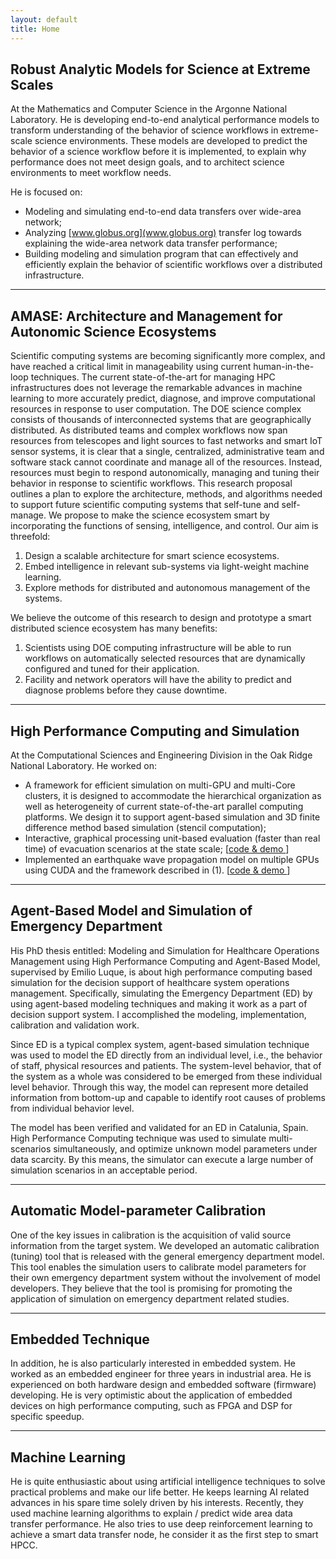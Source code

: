 ```yaml
---
layout: default
title: Home
---
```


## Robust Analytic Models for Science at Extreme Scales 

At the Mathematics and Computer Science in the Argonne National Laboratory. He is developing end-to-end analytical performance models to transform understanding of the behavior of science workflows in extreme-scale science environments.  These models are developed to predict the behavior of a science workflow before it is implemented, to explain why performance does not meet design goals, and to architect science environments to meet workflow needs. 

He is focused on: 

* Modeling and simulating end-to-end data transfers over wide-area network;
* Analyzing [www.globus.org](www.globus.org) transfer log towards explaining the wide-area network data transfer performance;
*  Building modeling and simulation program that can effectively and efficiently explain the behavior of scientific workflows over a distributed infrastructure.

---
## AMASE: Architecture and Management for Autonomic Science Ecosystems

Scientific computing systems are becoming significantly more complex, and have reached a critical limit in manageability using current human-in-the-loop techniques. The current state-of-the-art for managing HPC infrastructures does not leverage the remarkable advances in machine learning to more accurately predict, diagnose, and improve computational resources in response to user computation. The DOE science complex consists of thousands of interconnected systems that are geographically distributed. As distributed teams and complex workflows now span resources from telescopes and light sources to fast networks and smart IoT sensor systems, it is clear that a single, centralized, administrative team and software stack cannot coordinate and manage all of the resources. Instead, resources must begin to respond autonomically, managing and tuning their behavior in response to scientific workflows. This research proposal outlines a plan to explore the architecture, methods, and algorithms needed to support future scientific computing systems that self-tune and self-manage. We propose to make the science ecosystem smart by incorporating the functions of sensing, intelligence, and control. Our aim is threefold:

1. Design a scalable architecture for smart science ecosystems.
2. Embed intelligence in relevant sub-systems via light-weight machine learning. 
3. Explore methods for distributed and autonomous management of the systems.

We believe the outcome of this research to design and prototype a smart distributed science ecosystem has many benefits:

1. Scientists using DOE computing infrastructure will be able to run workflows on automatically selected resources that are dynamically configured and tuned for their application.
2. Facility and network operators will have the ability to predict and diagnose problems before they cause downtime.

---
## High Performance Computing and Simulation

At the Computational Sciences and Engineering Division in the Oak Ridge National Laboratory. He worked on: 

* A framework for efficient simulation on multi-GPU and multi-Core clusters, it is designed to accommodate the hierarchical organization as well as heterogeneity of current state-of-the-art parallel computing platforms. We design it to support agent-based simulation and 3D finite difference method based simulation (stencil computation); 
* Interactive, graphical processing unit-based evaluation (faster than real time) of evacuation scenarios at the state scale; [[code & demo <i class="fa fa-link" aria-hidden="true"></i>](https://github.com/lzhengchun/vehicle-evacuation)]
* Implemented an earthquake wave propagation model on multiple GPUs using CUDA and the framework described in (1). [[code & demo <i class="fa fa-link" aria-hidden="true"></i>](https://github.com/lzhengchun/eqwp-opt)]

---
## Agent-Based Model and Simulation of Emergency Department

His PhD thesis entitled: Modeling and Simulation for Healthcare Operations Management using High Performance Computing and Agent-Based Model, supervised by Emilio Luque, is about high performance computing based simulation for the decision support of healthcare system operations management. Specifically, simulating the Emergency Department (ED) by using agent-based modeling techniques and making it work as a part of decision support system. I accomplished the modeling, implementation, calibration and validation work. 

Since ED is a typical complex system, agent-based simulation technique was used to model the ED directly from an individual level, i.e., the behavior of staff, physical resources and patients. The system-level behavior, that of the system as a whole was considered to be emerged from these individual level behavior. Through this way, the model can represent more detailed information from bottom-up and capable to identify root causes of problems from individual behavior level. 

The model has been verified and validated for an ED in Catalunia, Spain. High Performance Computing technique was used to simulate multi-scenarios simultaneously, and optimize unknown model parameters under data scarcity. By this means, the simulator can execute a large number of simulation scenarios in an acceptable period.

---
## Automatic Model-parameter Calibration

One of the key issues in calibration is the acquisition of valid source information from the target system. We developed an automatic calibration (tuning) tool that is released with the general emergency department model. This tool enables the simulation users to calibrate model parameters for their own emergency department system without the involvement of model developers. They believe that the tool is promising for promoting the application of simulation on emergency department related studies.

---
## Embedded Technique

In addition, he is also particularly interested in embedded system. He worked as an embedded engineer for three years in industrial area. He is experienced on both hardware design and embedded software (firmware) developing. He is very optimistic about the application of embedded devices on high performance computing, such as FPGA and DSP for specific speedup.

---
## Machine Learning

He is quite enthusiastic about using artificial intelligence techniques to solve practical problems and make our life better. He keeps learning AI related advances in his spare time solely driven by his interests. Recently, they used machine learning algorithms to explain / predict wide area data transfer performance. He also tries to use deep reinforcement learning to achieve a smart data transfer node, he consider it as the first step to smart HPCC.
